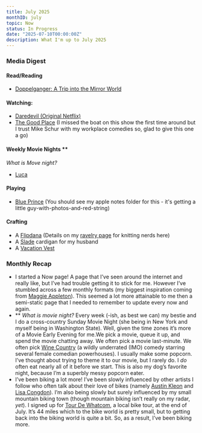 ```yaml
---
title: July 2025
monthID: july
topic: Now
status: In Progress
date: "2025-07-10T00:00:00Z"
description: What I'm up to July 2025
---
```


### Media Digest

#### Read/Reading

- [Doppelganger: A Trip into the Mirror World](https://bookshop.org/p/books/doppelganger-a-trip-into-the-mirror-world-naomi-klein/20025222?ean=9781250338143&next=t)

#### Watching: 

- [Daredevil (Original Netflix)](<https://en.wikipedia.org/wiki/Daredevil_(TV_series)>)
- [The Good Place](https://en.wikipedia.org/wiki/The_Good_Place) (I missed the boat on this show the first time around but I trust Mike Schur with my workplace comedies so, glad to give this one a go)

#### Weekly Movie Nights \*\*

_What is Move night?_

- [Luca](<https://en.wikipedia.org/wiki/Luca_(2021_film)>)

#### Playing

- [Blue Prince](https://en.wikipedia.org/wiki/Blue_Prince) (You should see my apple notes folder for this - it's getting a little guy-with-photos-and-red-string)

#### Crafting

- A [Flipdana](https://www.ravelry.com/patterns/library/flipdana) (Details on my [ravelry page](https://www.ravelry.com/projects/CassiGS/flipdana) for knitting nerds here)
- A [Slade](https://brooklyntweed.com/products/slade?srsltid=AfmBOoqhTs91HRu26HWYtRDw1EEXPi1b0d8zRt3EYmueJp7gD-ELhxq6) cardigan for my husband
- A [Vacation Vest](https://www.ravelry.com/patterns/library/vacation-vest)

### Monthly Recap

- I started a Now page! A page that I’ve seen around the internet and really like, but I’ve had trouble getting it to stick for me. However I’ve stumbled across a few monthly formats (my biggest inspiration coming from [Maggie Appleton](https://maggieappleton.com/now)). This seemed a lot more attainable to me then a semi-static page that I needed to remember to update every now and again.
- \*\* _What is movie night?_ Every week (-ish, as best we can) my bestie and I do a cross-country Sunday Movie Night (she being in New York and myself being in Washington State). Well, given the time zones it’s more of a Movie Early Evening for me.We pick a movie, queue it up, and spend the movie chatting away. We often pick a movie last-minute. We often pick [Wine Country](https://www.imdb.com/title/tt8169446/) (a wildly underrated (IMO) comedy starring several female comedian powerhouses). I usually make some popcorn. I’ve thought about trying to theme it to our movie, but I rarely do. I _do_ often eat nearly all of it before we start. This is also my dog’s favorite night, because I’m a superbly messy popcorn eater.
- I’ve been biking a lot more! I’ve been slowly influenced by other artists I follow who often talk about their love of bikes (namely [Austin Kleon](https://austinkleon.substack.com/p/adventures-on-two-wheels) and [Lisa Congdon](https://blog.smithoptics.com/b/lisa-congdon-on-the-intersection-of-bikes-and-art/)). I’m also being slowly but surely influenced by my small mountain biking town (though mountain biking isn’t really on my radar, _yet_). I signed up for [Tour De Whatcom](https://tourdewhatcom.com/), a local bike tour, at the end of July. It’s 44 miles which to the bike world is pretty small, but to getting back into the biking world is quite a bit. So, as a result, I’ve been biking more.
